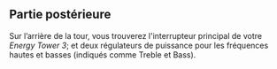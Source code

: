 ﻿## Partie postérieure 
Sur l’arrière de la tour, vous trouverez l'interrupteur principal de votre *Energy Tower 3*; et deux régulateurs de puissance pour les fréquences hautes et basses (indiqués comme Treble et Bass).
